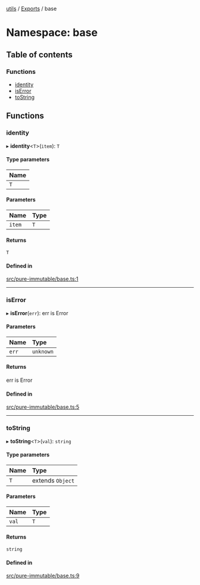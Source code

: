 [utils](../README.md) / [Exports](../modules.md) / base

# Namespace: base

## Table of contents

### Functions

- [identity](base.md#identity)
- [isError](base.md#iserror)
- [toString](base.md#tostring)

## Functions

### identity

▸ **identity**<`T`\>(`item`): `T`

#### Type parameters

| Name |
| :------ |
| `T` |

#### Parameters

| Name | Type |
| :------ | :------ |
| `item` | `T` |

#### Returns

`T`

#### Defined in

[src/pure-immutable/base.ts:1](https://github.com/alpinisme/utils/blob/e71e104/src/pure-immutable/base.ts#L1)

___

### isError

▸ **isError**(`err`): err is Error

#### Parameters

| Name | Type |
| :------ | :------ |
| `err` | `unknown` |

#### Returns

err is Error

#### Defined in

[src/pure-immutable/base.ts:5](https://github.com/alpinisme/utils/blob/e71e104/src/pure-immutable/base.ts#L5)

___

### toString

▸ **toString**<`T`\>(`val`): `string`

#### Type parameters

| Name | Type |
| :------ | :------ |
| `T` | extends `Object` |

#### Parameters

| Name | Type |
| :------ | :------ |
| `val` | `T` |

#### Returns

`string`

#### Defined in

[src/pure-immutable/base.ts:9](https://github.com/alpinisme/utils/blob/e71e104/src/pure-immutable/base.ts#L9)
